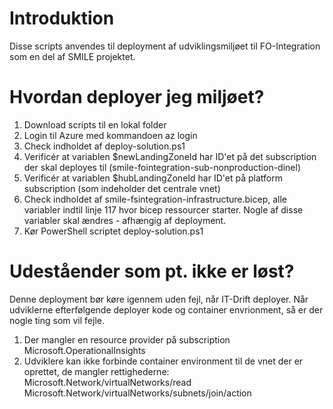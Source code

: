 #  Introduktion

Disse scripts anvendes til deployment af udviklingsmiljøet til FO-Integration som en del af SMILE projektet.


# Hvordan deployer jeg miljøet?

1. Download scripts til en lokal folder
2. Login til Azure med kommandoen az login
3. Check indholdet af deploy-solution.ps1
4. Verificér at variablen $newLandingZoneId har ID'et på det subscription der skal deployes til (smile-fointegration-sub-nonproduction-dinel)
5. Verificér at variablen $hubLandingZoneId har ID'et på platform subscription (som indeholder det centrale vnet)
6. Check indholdet af smile-fsintegration-infrastructure.bicep, alle variabler indtil linje 117 hvor bicep ressourcer starter. Nogle af disse variabler skal ændres - afhængig af deployment.
7. Kør PowerShell scriptet deploy-solution.ps1



# Udeståender som pt. ikke er løst?

Denne deployment bør køre igennem uden fejl, når IT-Drift deployer. Når udviklerne efterfølgende deployer kode og container envrionment, så er der nogle ting som vil fejle.

1. Der mangler en resource provider på subscription Microsoft.OperationalInsights
2. Udviklere kan ikke forbinde container environment til de vnet der er oprettet, de mangler rettighederne:
Microsoft.Network/virtualNetworks/read
Microsoft.Network/virtualNetworks/subnets/join/action


